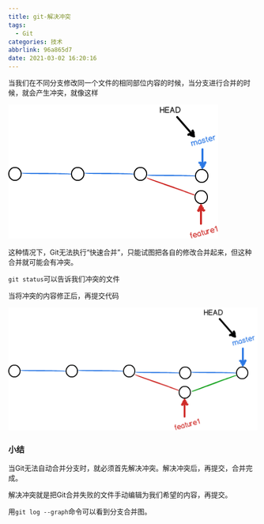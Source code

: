 ```yaml
---
title: git-解决冲突
tags:
  - Git
categories: 技术
abbrlink: 96a865d7
date: 2021-03-02 16:20:16
---
```


当我们在不同分支修改同一个文件的相同部位内容的时候，当分支进行合并的时候，就会产生冲突，就像这样

![](git-解决冲突/6.png)

这种情况下，Git无法执行“快速合并”，只能试图把各自的修改合并起来，但这种合并就可能会有冲突。

<!--more-->

`git status`可以告诉我们冲突的文件

当将冲突的内容修正后，再提交代码

![](git-解决冲突/7.png)

### 小结

当Git无法自动合并分支时，就必须首先解决冲突。解决冲突后，再提交，合并完成。

解决冲突就是把Git合并失败的文件手动编辑为我们希望的内容，再提交。

用`git log --graph`命令可以看到分支合并图。

